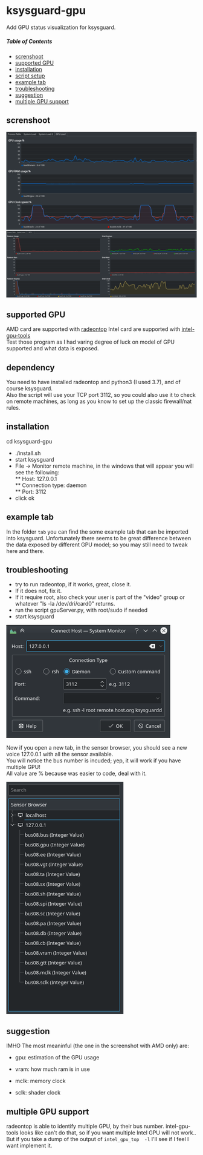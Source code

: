 # ksysguard-gpu
Add GPU status visualization for ksysguard.  

##### Table of Contents  
- [screnshoot](#screnshoot)
- [supported GPU](#supported-gpu)
- [installation](#installation)
- [script setup](#script-setup)
- [example tab](#example-tab)
- [troubleshooting](#troubleshooting)
- [suggestion](#suggestion)
- [multiple GPU support](#multiple-gpu-support)

## screnshoot
![Example amd](images/Result.png?raw=true "example")
![Example amd and intel](images/gpu%20slacking.png?raw=true "example")

## supported GPU
AMD card are supported with [radeontop](https://github.com/clbr/radeontop)
Intel card are supported with [intel-gpu-tools](https://cgit.freedesktop.org/xorg/app/intel-gpu-tools/)  
Test those program as I had varing degree of luck on model of GPU supported and what data is exposed.  

## dependency
You need to have installed radeontop and python3 (I used 3.7), and of course ksysguard.  
Also the script will use your TCP port 3112, so you could also use it to check on remote machines, as long as you know to set up the classic firewall/nat rules.

## installation
cd ksysguard-gpu
* ./install.sh
* start ksysguard
* File -> Monitor remote machine, in the windows that will appear you will see the following:  
** Host: 127.0.0.1  
** Connection type: daemon  
** Port: 3112  
* click ok

## example tab
In the folder `tab` you can find the some example tab that can be imported into ksysguard.
Unfortunately there seems to be great difference between the data exposed by different GPU model; so you may still need to tweak here and there.

## troubleshooting
* try to run radeontop, if it works, great, close it. 
* If it does not, fix it. 
* If it require root, also check your user is part of the "video" group or whatever "ls -la /dev/dri/card0" returns.
* run the script gpuServer.py, with root/sudo if needed
* start ksysguard

![Monitor remote machine in all its glory](images/Connect%20Host.png?raw=true "Monitor remote machine")

Now if you open a new tab, in the sensor browser, you should see a new voice 127.0.0.1 with all the sensor available.  
You will notice the bus number is incuded; yep, it will work if you have multiple GPU!  
All value are % because was easier to code, deal with it.  

![The list of the sensors](images/Sensors%20List.png?raw=true "Sensor list example")

## suggestion

IMHO The most meaninful (the one in the screenshot with AMD only) are:

- gpu: estimation of the GPU usage

- vram: how much ram is in use

- mclk: memory clock
- sclk: shader clock

## multiple GPU support

radeontop is able to identify multiple GPU, by their bus number. intel-gpu-tools looks like can't do that, so if you want multiple Intel GPU will not work.. But if you take a dump of the output of `intel_gpu_top  -l` I'll see if I feel I want implement it.
